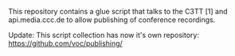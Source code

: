 This repository contains a glue script that talks to the C3TT [1] and api.media.ccc.de to allow publishing of conference recordings.

Update: This script collection has now it's own repository: https://github.com/voc/publishing/